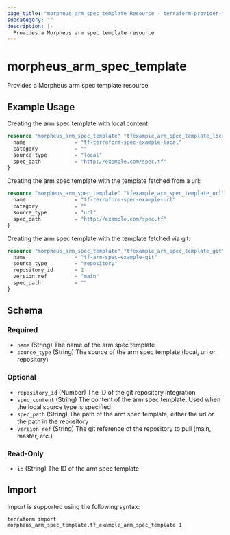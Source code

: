 ```yaml
---
page_title: "morpheus_arm_spec_template Resource - terraform-provider-morpheus"
subcategory: ""
description: |-
  Provides a Morpheus arm spec template resource
---
```


# morpheus_arm_spec_template

Provides a Morpheus arm spec template resource

## Example Usage

Creating the arm spec template with local content:

```terraform
resource "morpheus_arm_spec_template" "tfexample_arm_spec_template_local" {
  name                = "tf-terraform-spec-example-local"
  category            = ""
  source_type         = "local"
  spec_path           = "http://example.com/spec.tf"
}
```

Creating the arm spec template with the template fetched from a url:

```terraform
resource "morpheus_arm_spec_template" "tfexample_arm_spec_template_url" {
  name                = "tf-terraform-spec-example-url"
  category            = ""
  source_type         = "url"
  spec_path           = "http://example.com/spec.tf"
}
```

Creating the arm spec template with the template fetched via git:

```terraform
resource "morpheus_arm_spec_template" "tfexample_arm_spec_template_git" {
  name                = "tf-arm-spec-example-git"
  source_type         = "repository"
  repository_id       = 2
  version_ref         = "main"
  spec_path           = ""
}
```

<!-- schema generated by tfplugindocs -->
## Schema

### Required

- `name` (String) The name of the arm spec template
- `source_type` (String) The source of the arm spec template (local, url or repository)

### Optional

- `repository_id` (Number) The ID of the git repository integration
- `spec_content` (String) The content of the arm spec template. Used when the local source type is specified
- `spec_path` (String) The path of the arm spec template, either the url or the path in the repository
- `version_ref` (String) The git reference of the repository to pull (main, master, etc.)

### Read-Only

- `id` (String) The ID of the arm spec template

## Import

Import is supported using the following syntax:

```shell
terraform import morpheus_arm_spec_template.tf_example_arm_spec_template 1
```
